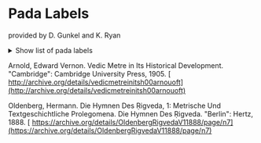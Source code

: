 # Pada Labels

provided by D. Gunkel and K. Ryan

<details> <summary>Show list of pada labels</summary> 

| Code | Description |
| --- | --- |
| `D` | genre D |
| `E2` | epic anuṣṭubh (424) |
| `R` | repeated line |
| `E3a` | epic anuṣṭubh (292) |
| `H` | 12 = 5+7, ending LHX|| — a type of hypersyllabic triṣṭubh. |
| `S` | line affected by realignment |
| `V` | Vālakhilya |
| `M` | genre M |
| `4` | 12 = 8+4 |
| `5` | pentad (decasyllabic), including Arnold’s “pure” and “mixed”; see Oldenberg (1888) 95–8 and Arnold (1905) 238–40. |
| `B` | bhārgavī; see Arnold (1905) 240–1. |
| `h` | 11 = 4+7, ending HLX|| — a type of hyposyllabic jagatī. |
| `G` | gautamī; see Arnold (1905) 240–1 |
| `O` | Oldenberg's gāyatrī-corpus, cf. Oldenberg (1888: 9f.). |
| `T` | Trochaic gāyatrī; see Oldenberg (1888) 25 and Vedic Metre (Arnold, 1905) 165. |
| `U` | uneven lyric; see Arnold (1905) 154, 244 (Appendix III). |
| `4b` | 11 = 8+3 |
| `v` | virāṭsthānā; see Oldenberg (1888) 86–95 and Arnold (1905) 240–1, 246. |
| `P` | popular |
| `E1` | epic anuṣṭubh (525) |
| `E3b` | epic anuṣṭubh (380) |

</details>


Arnold, Edward Vernon. Vedic Metre in Its Historical Development. "Cambridge": Cambridge University Press, 1905. [ http://archive.org/details/vedicmetreinitsh00arnouoft](http://archive.org/details/vedicmetreinitsh00arnouoft)


Oldenberg, Hermann. Die Hymnen Des Ṛigveda, 1: Metrische Und Textgeschichtliche Prolegomena. Die Hymnen Des Ṛigveda. "Berlin": Hertz, 1888. [ https://archive.org/details/OldenbergRigvedaV11888/page/n7](https://archive.org/details/OldenbergRigvedaV11888/page/n7)
